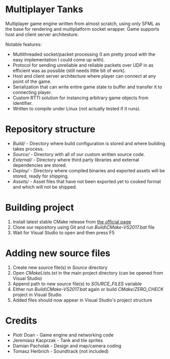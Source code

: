 Multiplayer Tanks
====
Multiplayer game engine written from almost scratch, using only SFML as the base for rendering and multiplatform socket wrapper. Game supports host and client server architesture.

Notable features:
* Multithreaded socket/packet processing (I am pretty proud with the easy implementation I could come up with).
* Protocol for sending unreliable and reliable packets over UDP in as efficient was as possible (still needs little bit of work).
* Host and client server architecture where player can connect at any point of the game.
* Serialization that can write entire game state to buffer and transfer it to connecting player.
* Custom RTTI solution for instancing arbitrary game objects from identifier.
* Written to compile under Linux (not actually tested if it runs).

Repository structure
====
* *Build/* - Directory where build configuration is stored and where building takes process.
* *Source/* - Directory with all of our custom written source code.
* *External/* - Directory where third party libraries and external dependencies are stored.
* *Deploy/* - Directory where compiled binaries and exported assets will be stored, ready for shipping.
* *Assets/* - Asset files that have not been exported yet to cooked format and which will not be shipped.

Building project
====
1. Install latest stable CMake release from [the official page](https://cmake.org/download/)
2. Clone our repository using Git and run *Build\CMake-VS2017.bat* file
3. Wait for Visual Studio to open and then press F5

Adding new source files
====
1. Create new source file(s) in *Source* directory
2. Open *CMakeLists.txt* in the main project directory (can be opened from Visual Studio)
3. Append path to new source file(s) to *SOURCE_FILES* variable
4. Either run *Build\CMake-VS2017.bat* again or build *CMake/ZERO_CHECK* project in Visual Studio
5. Added files should now appear in Visual Studio's project structure

Credits
====
* Piotr Doan - Game engine and networking code
* Jeremiasz Kacprzak - Tank and tile sprites
* Damian Pacholak - Design and map/camera coding
* Tomasz Herbrich - Soundtrack (not included)
